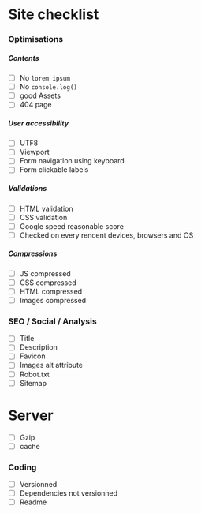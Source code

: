 # Site checklist

### Optimisations

##### Contents

- [ ] No `lorem ipsum`
- [ ] No `console.log()`
- [ ] good Assets
- [ ] 404 page

##### User accessibility

- [ ] UTF8
- [ ] Viewport
- [ ] Form navigation using keyboard
- [ ] Form clickable labels

##### Validations

- [ ] HTML validation
- [ ] CSS validation
- [ ] Google speed reasonable score
- [ ] Checked on every rencent devices, browsers and OS

##### Compressions

- [ ] JS compressed
- [ ] CSS compressed
- [ ] HTML compressed
- [ ] Images compressed

### SEO / Social / Analysis

- [ ] Title
- [ ] Description
- [ ] Favicon
- [ ] Images alt attribute
- [ ] Robot.txt
- [ ] Sitemap

# Server

- [ ] Gzip
- [ ] cache

### Coding

- [ ] Versionned
- [ ] Dependencies not versionned
- [ ] Readme
